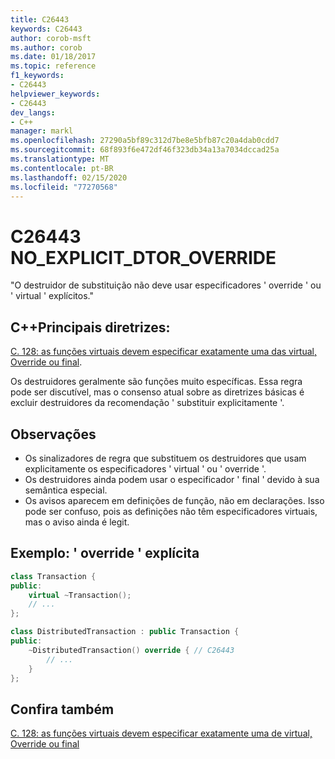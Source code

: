 ```yaml
---
title: C26443
keywords: C26443
author: corob-msft
ms.author: corob
ms.date: 01/18/2017
ms.topic: reference
f1_keywords:
- C26443
helpviewer_keywords:
- C26443
dev_langs:
- C++
manager: markl
ms.openlocfilehash: 27290a5bf89c312d7be8e5bfb87c20a4dab0cdd7
ms.sourcegitcommit: 68f893f6e472df46f323db34a13a7034dccad25a
ms.translationtype: MT
ms.contentlocale: pt-BR
ms.lasthandoff: 02/15/2020
ms.locfileid: "77270568"
---
```

# <a name="c26443-no_explicit_dtor_override"></a>C26443 NO_EXPLICIT_DTOR_OVERRIDE

"O destruidor de substituição não deve usar especificadores ' override ' ou ' virtual ' explícitos."

## <a name="c-core-guidelines"></a>C++Principais diretrizes:

[C. 128: as funções virtuais devem especificar exatamente uma das virtual, Override ou final](https://github.com/isocpp/CppCoreGuidelines/blob/master/CppCoreGuidelines.md).

Os destruidores geralmente são funções muito específicas. Essa regra pode ser discutível, mas o consenso atual sobre as diretrizes básicas é excluir destruidores da recomendação ' substituir explicitamente '.

## <a name="notes"></a>Observações

- Os sinalizadores de regra que substituem os destruidores que usam explicitamente os especificadores ' virtual ' ou ' override '.
- Os destruidores ainda podem usar o especificador ' final ' devido à sua semântica especial.
- Os avisos aparecem em definições de função, não em declarações. Isso pode ser confuso, pois as definições não têm especificadores virtuais, mas o aviso ainda é legit.

## <a name="example-explicit-override"></a>Exemplo: ' override ' explícita

```cpp
class Transaction {
public:
    virtual ~Transaction();
    // ...
};

class DistributedTransaction : public Transaction {
public:
    ~DistributedTransaction() override { // C26443
        // ...
    }
};
```

## <a name="see-also"></a>Confira também

[C. 128: as funções virtuais devem especificar exatamente uma de virtual, Override ou final](https://github.com/isocpp/CppCoreGuidelines/blob/master/CppCoreGuidelines.md)
